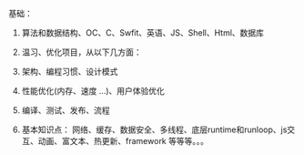 
基础：

1. 算法和数据结构、OC、C、Swfit、英语、JS、Shell、Html、数据库

2. 温习、优化项目，从以下几方面：

  1. 架构、编程习惯、设计模式
  2. 性能优化(内存、速度 ...)、用户体验优化
  3. 编译、测试、发布、流程
  4. 基本知识点：
     网络、缓存、数据安全、多线程、底层runtime和runloop、js交互、动画、富文本、热更新、framework 等等等。。。
